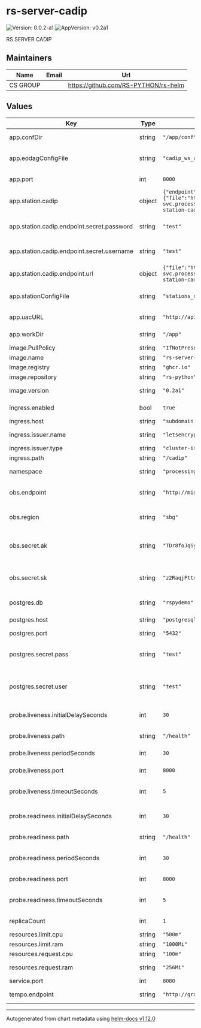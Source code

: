 # rs-server-cadip

![Version: 0.0.2-a1](https://img.shields.io/badge/Version-0.0.2--a1-informational?style=flat-square) ![AppVersion: v0.2a1](https://img.shields.io/badge/AppVersion-v0.2a1-informational?style=flat-square)

RS SERVER CADIP

## Maintainers

| Name | Email | Url |
| ---- | ------ | --- |
| CS GROUP |  | <https://github.com/RS-PYTHON/rs-helm> |

## Values

| Key | Type | Default | Description |
|-----|------|---------|-------------|
| app.confDir | string | `"/app/conf"` | Config directory for the application |
| app.eodagConfigFile | string | `"cadip_ws_config.yaml"` | EODAG configuration file for the application |
| app.port | int | `8000` | Port for the application |
| app.station.cadip | object | `{"endpoint":{"secret":{"password":"test","username":"test"},"url":{"file":"http://mockup-station-cadip-cadip-svc.processing.svc.cluster.local:8080/Files","session":"http://mockup-station-cadip-cadip-svc.processing.svc.cluster.local:8080/Sessions"}}}` | CADIP station name |
| app.station.cadip.endpoint.secret.password | string | `"test"` | Password to authenticate with the CADIP station |
| app.station.cadip.endpoint.secret.username | string | `"test"` | Username to authenticate with the CADIP station |
| app.station.cadip.endpoint.url | object | `{"file":"http://mockup-station-cadip-cadip-svc.processing.svc.cluster.local:8080/Files","session":"http://mockup-station-cadip-cadip-svc.processing.svc.cluster.local:8080/Sessions"}` | CADIP station URL |
| app.stationConfigFile | string | `"stations_cfg.json"` | Station configuration file for the application |
| app.uacURL | string | `"http://apikeymanager.processing.svc.cluster.local:8000/auth/check_key"` | URL of the API Key Manager service |
| app.workDir | string | `"/app"` | Working directory for the application |
| image.PullPolicy | string | `"IfNotPresent"` | Image pull policy |
| image.name | string | `"rs-server-cadip"` | Image name |
| image.registry | string | `"ghcr.io"` | Image registry |
| image.repository | string | `"rs-python"` | Image repository |
| image.version | string | `"0.2a1"` | Image version, can be a tag or a digest |
| ingress.enabled | bool | `true` | Enabled/Disable ingress |
| ingress.host | string | `"subdomain.example.com"` | Ingress host name |
| ingress.issuer.name | string | `"letsencrypt-prod"` | Ingress Issuer name |
| ingress.issuer.type | string | `"cluster-issuer"` | Ingress Issuer type |
| ingress.path | string | `"/cadip"` | Ingress path |
| namespace | string | `"processing"` | Namespace for the deployment |
| obs.endpoint | string | `"http://minio.minio.svc.cluster.local:9000"` | URL of the object storage service endpoint |
| obs.region | string | `"sbg"` | Region of the object storage service |
| obs.secret.ak | string | `"TDr8foJqSygBQ9YFmWDy"` | Access Key to authenticate with the object storage service |
| obs.secret.sk | string | `"z2RaqjFttnVZRTsLLqmy4PE6PzJOKzPsE47alDBs"` | Secret Key to authenticate with the object storage service |
| postgres.db | string | `"rspydemo"` | PostgreSQL database name |
| postgres.host | string | `"postgresql-cluster-rw.database.svc.cluster.local"` | PostgreSQL service URL |
| postgres.port | string | `"5432"` | PostgreSQL port |
| postgres.secret.pass | string | `"test"` | Password to authenticate with the PostgreSQL service |
| postgres.secret.user | string | `"test"` | Username to authenticate with the PostgreSQL service |
| probe.liveness.initialDelaySeconds | int | `30` | InitialDelaySeconds for the liveness probe |
| probe.liveness.path | string | `"/health"` | Path for the liveness probe |
| probe.liveness.periodSeconds | int | `30` | periodSeconds for the liveness probe |
| probe.liveness.port | int | `8000` | Port for the liveness probe |
| probe.liveness.timeoutSeconds | int | `5` | timeoutSeconds for the liveness probe |
| probe.readiness.initialDelaySeconds | int | `30` | InitialDelaySeconds for the readiness probe |
| probe.readiness.path | string | `"/health"` | Path for the readiness probe |
| probe.readiness.periodSeconds | int | `30` | periodSeconds for the readiness probe |
| probe.readiness.port | int | `8000` | Port for the readiness probe |
| probe.readiness.timeoutSeconds | int | `5` | timeoutSeconds for the readiness probe |
| replicaCount | int | `1` | Number of replicas for the deployment |
| resources.limit.cpu | string | `"500m"` | Pod CPU limit |
| resources.limit.ram | string | `"1000Mi"` | Pod memory limit |
| resources.request.cpu | string | `"100m"` | Pod CPU request |
| resources.request.ram | string | `"256Mi"` | Pod memory request |
| service.port | int | `8080` | Port for the service |
| tempo.endpoint | string | `"http://grafana-tempo-distributor.logging.svc.cluster.local:4317"` | Grafana tempo endpoint. |

----------------------------------------------
Autogenerated from chart metadata using [helm-docs v1.12.0](https://github.com/norwoodj/helm-docs/releases/v1.12.0)
